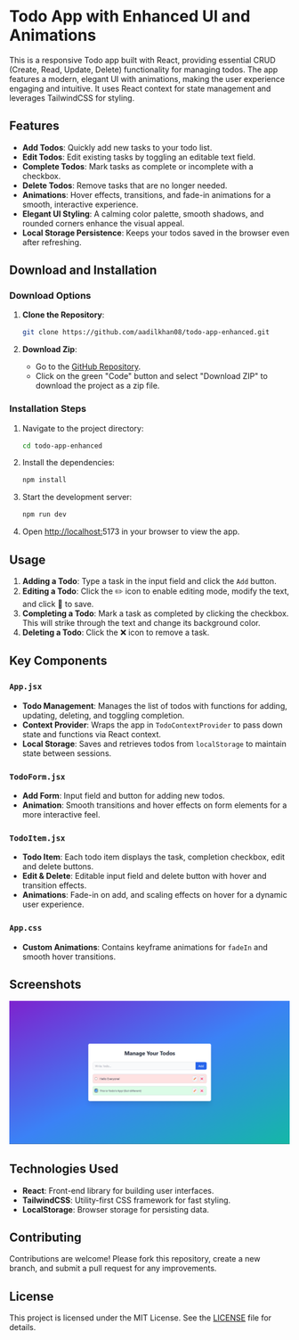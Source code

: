 # Todo App with Enhanced UI and Animations

This is a responsive Todo app built with React, providing essential CRUD (Create, Read, Update, Delete) functionality for managing todos. The app features a modern, elegant UI with animations, making the user experience engaging and intuitive. It uses React context for state management and leverages TailwindCSS for styling.

## Features

- **Add Todos**: Quickly add new tasks to your todo list.
- **Edit Todos**: Edit existing tasks by toggling an editable text field.
- **Complete Todos**: Mark tasks as complete or incomplete with a checkbox.
- **Delete Todos**: Remove tasks that are no longer needed.
- **Animations**: Hover effects, transitions, and fade-in animations for a smooth, interactive experience.
- **Elegant UI Styling**: A calming color palette, smooth shadows, and rounded corners enhance the visual appeal.
- **Local Storage Persistence**: Keeps your todos saved in the browser even after refreshing.

## Download and Installation

### Download Options

1. **Clone the Repository**:

   ```bash
   git clone https://github.com/aadilkhan08/todo-app-enhanced.git
   ```
2. **Download Zip**:

   - Go to the [GitHub Repository](https://github.com/aadilkhan08/todo-app-enhanced).
   - Click on the green "Code" button and select "Download ZIP" to download the project as a zip file.

### Installation Steps

1. Navigate to the project directory:

   ```bash
   cd todo-app-enhanced
   ```
2. Install the dependencies:

   ```bash
   npm install
   ```
3. Start the development server:

   ```bash
   npm run dev
   ```
4. Open [http://localhost:](http://localhost:3000)5173 in your browser to view the app.

## Usage

1. **Adding a Todo**: Type a task in the input field and click the `Add` button.
2. **Editing a Todo**: Click the ✏️ icon to enable editing mode, modify the text, and click 📁 to save.
3. **Completing a Todo**: Mark a task as completed by clicking the checkbox. This will strike through the text and change its background color.
4. **Deleting a Todo**: Click the ❌ icon to remove a task.

## Key Components

### `App.jsx`

- **Todo Management**: Manages the list of todos with functions for adding, updating, deleting, and toggling completion.
- **Context Provider**: Wraps the app in `TodoContextProvider` to pass down state and functions via React context.
- **Local Storage**: Saves and retrieves todos from `localStorage` to maintain state between sessions.

### `TodoForm.jsx`

- **Add Form**: Input field and button for adding new todos.
- **Animation**: Smooth transitions and hover effects on form elements for a more interactive feel.

### `TodoItem.jsx`

- **Todo Item**: Each todo item displays the task, completion checkbox, edit and delete buttons.
- **Edit & Delete**: Editable input field and delete button with hover and transition effects.
- **Animations**: Fade-in on add, and scaling effects on hover for a dynamic user experience.

### `App.css`

- **Custom Animations**: Contains keyframe animations for `fadeIn` and smooth hover transitions.

## Screenshots

![1730721873334](image/README/1730721873334.png)

## Technologies Used

- **React**: Front-end library for building user interfaces.
- **TailwindCSS**: Utility-first CSS framework for fast styling.
- **LocalStorage**: Browser storage for persisting data.

## Contributing

Contributions are welcome! Please fork this repository, create a new branch, and submit a pull request for any improvements.

## License

This project is licensed under the MIT License. See the [LICENSE](LICENSE) file for details.
